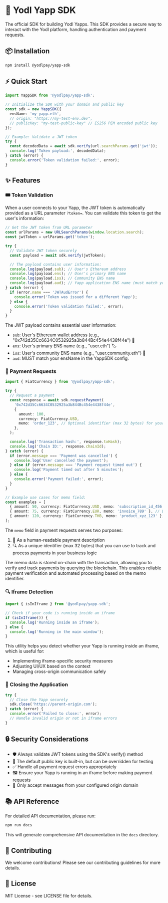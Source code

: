 # 🚀 Yodl Yapp SDK

The official SDK for building Yodl Yapps. This SDK provides a secure way to interact with the Yodl platform, handling authentication and payment requests.

## 📦 Installation

```bash
npm install @yodlpay/yapp-sdk
```

## ⚡ Quick Start

```typescript
import YappSDK from '@yodlpay/yapp-sdk';

// Initialize the SDK with your domain and public key
const sdk = new YappSDK({
  ensName: 'my-yapp.eth',
  // origin: "https://my-test-env.dev",
  // publicKey: "my-test-public-key" // ES256 PEM encoded public key
});

// Example: Validate a JWT token
try {
  const decodedData = await sdk.verify(url.searchParams.get('jwt'));
  console.log('Token payload:', decodedData);
} catch (error) {
  console.error('Token validation failed:', error);
}
```

## ✨ Features

### 🎟️ Token Validation

When a user connects to your Yapp, the JWT token is automatically provided as a URL parameter `?token=`. You can validate this token to get the user's information:

```typescript
// Get the JWT token from URL parameter
const urlParams = new URLSearchParams(window.location.search);
const jwtToken = urlParams.get('token');

try {
  // Validate JWT token securely
  const payload = await sdk.verify(jwtToken);

  // The payload contains user information:
  console.log(payload.sub); // User's Ethereum address
  console.log(payload.ens); // User's primary ENS name
  console.log(payload.iss); // Community ENS name
  console.log(payload.aud); // Yapp application ENS name (must match your ensName)
} catch (error) {
  if (error.name === 'JWTAudError') {
    console.error('Token was issued for a different Yapp');
  } else {
    console.error('Token validation failed:', error);
  }
}
```

The JWT payload contains essential user information:

- `sub`: User's Ethereum wallet address (e.g., "0x742d35Cc6634C0532925a3b844Bc454e4438f44e") 👛
- `ens`: User's primary ENS name (e.g., "user.eth") 🏷️
- `iss`: User's community ENS name (e.g., "user.community.eth") 👥
- `aud`: MUST match your ensName in the YappSDK config.

### 💸 Payment Requests

```typescript
import { FiatCurrency } from '@yodlpay/yapp-sdk';

try {
  // Request a payment
  const response = await sdk.requestPayment(
    '0x742d35Cc6634C0532925a3b844Bc454e4438f44e',
    {
      amount: 100,
      currency: FiatCurrency.USD,
      memo: 'order_123', // Optional identifier (max 32 bytes) for your business logic
    },
  );

  console.log('Transaction hash:', response.txHash);
  console.log('Chain ID:', response.chainId);
} catch (error) {
  if (error.message === 'Payment was cancelled') {
    console.log('User cancelled the payment');
  } else if (error.message === 'Payment request timed out') {
    console.log('Payment timed out after 5 minutes');
  } else {
    console.error('Payment failed:', error);
  }
}

// Example use cases for memo field:
const examples = [
  { amount: 50, currency: FiatCurrency.USD, memo: 'subscription_id_456' }, // Track subscriptions
  { amount: 75, currency: FiatCurrency.EUR, memo: 'invoice_789' }, // Link to invoices
  { amount: 120, currency: FiatCurrency.THB, memo: 'product_xyz_123' }, // Product purchases
];
```

The `memo` field in payment requests serves two purposes:

1. 📝 As a human-readable payment description
2. 🔍 As a unique identifier (max 32 bytes) that you can use to track and process payments in your business logic

The memo data is stored on-chain with the transaction, allowing you to verify and track payments by querying the blockchain. This enables reliable payment verification and automated processing based on the memo identifier.

### 🔍 Iframe Detection

```typescript
import { isInIframe } from '@yodlpay/yapp-sdk';

// Check if your code is running inside an iframe
if (isInIframe()) {
  console.log('Running inside an iframe');
} else {
  console.log('Running in the main window');
}
```

This utility helps you detect whether your Yapp is running inside an iframe, which is useful for:

- Implementing iframe-specific security measures
- Adjusting UI/UX based on the context
- Managing cross-origin communication safely

### 🚪 Closing the Application

```typescript
try {
  // Close the Yapp securely
  sdk.close('https://parent-origin.com');
} catch (error) {
  console.error('Failed to close:', error);
  // Handle invalid origin or not in iframe errors
}
```

## 🔒 Security Considerations

- 🛡️ Always validate JWT tokens using the SDK's verify() method
- 🔑 The default public key is built-in, but can be overridden for testing
- ✅ Handle all payment request errors appropriately
- 🖼️ Ensure your Yapp is running in an iframe before making payment requests
- 🔐 Only accept messages from your configured origin domain

## 📚 API Reference

For detailed API documentation, please run:

```bash
npm run docs
```

This will generate comprehensive API documentation in the `docs` directory.

## 🤝 Contributing

We welcome contributions! Please see our contributing guidelines for more details.

## 📄 License

MIT License - see LICENSE file for details.
